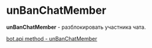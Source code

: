 # unBanChatMember

**unBanChatMember** - разблокировать участника чата.

[bot.api method - unBanChatMember](https://core.telegram.org/bots/api#unbanchatmember)